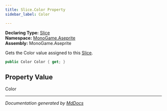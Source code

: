 ```yaml
---
title: Slice.Color Property
sidebar_label: Color

---
```


**Declaring Type:** [Slice](../)  
**Namespace:** [MonoGame.Aseprite](../../)  
**Assembly:** MonoGame.Aseprite

Gets the Color value assigned to this [Slice](../).

```csharp
public Color Color { get; }
```

## Property Value

Color

___

*Documentation generated by [MdDocs](https://github.com/ap0llo/mddocs)*
